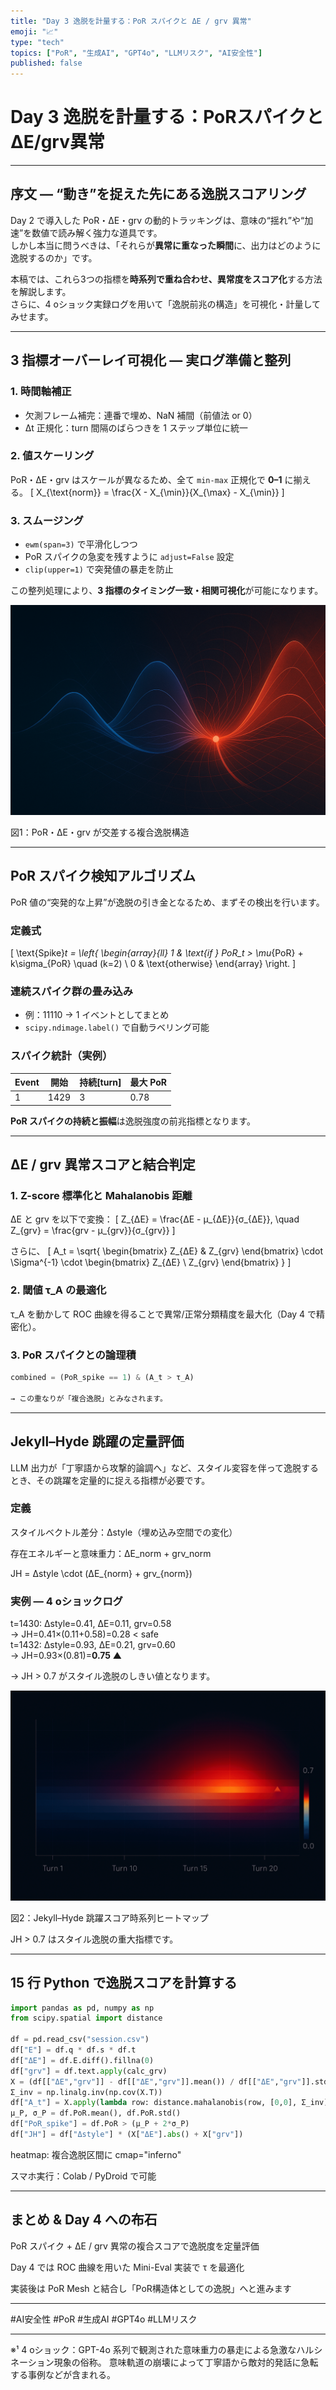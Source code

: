 ```yaml
---
title: "Day 3 逸脱を計量する：PoR スパイクと ΔE / grv 異常"
emoji: "📈"
type: "tech"
topics: ["PoR", "生成AI", "GPT4o", "LLMリスク", "AI安全性"]
published: false
---
```


# Day 3 逸脱を計量する：PoRスパイクとΔE/grv異常


---

## 序文 — “動き”を捉えた先にある逸脱スコアリング
Day 2 で導入した PoR・ΔE・grv の動的トラッキングは、意味の“揺れ”や“加速”を数値で読み解く強力な道具です。  
しかし本当に問うべきは、「それらが**異常に重なった瞬間**に、出力はどのように逸脱するのか」です。

本稿では、これら3つの指標を**時系列で重ね合わせ、異常度をスコア化**する方法を解説します。  
さらに、4 oショック実録ログを用いて「逸脱前兆の構造」を可視化・計量してみせます。 

---

## 3 指標オーバーレイ可視化 — 実ログ準備と整列

### 1. 時間軸補正
- 欠測フレーム補完：連番で埋め、NaN 補間（前値法 or 0）  
- Δt 正規化：turn 間隔のばらつきを 1 ステップ単位に統一

### 2. 値スケーリング
PoR・ΔE・grv はスケールが異なるため、全て `min-max` 正規化で **0–1** に揃える。
\[
X_{\text{norm}} = \frac{X - X_{\min}}{X_{\max} - X_{\min}}
\]

### 3. スムージング
- `ewm(span=3)` で平滑化しつつ  
- PoR スパイクの急変を残すように `adjust=False` 設定  
- `clip(upper=1)` で突発値の暴走を防止

この整列処理により、**3 指標のタイミング一致・相関可視化**が可能になります。 

![図表1：PoR・ΔE・grv 複合逸脱構造](../images/day3-por-deltae-grv-fig1.png)

図1：PoR・ΔE・grv が交差する複合逸脱構造

---

## PoR スパイク検知アルゴリズム

PoR 値の“突発的な上昇”が逸脱の引き金となるため、まずその検出を行います。

### 定義式
\[
\text{Spike}_t = \left\{
\begin{array}{ll}
1 & \text{if } PoR_t > \mu_{PoR} + k\sigma_{PoR} \quad (k=2) \\
0 & \text{otherwise}
\end{array}
\right.
\]

### 連続スパイク群の畳み込み
- 例：11110 → 1 イベントとしてまとめ  
- `scipy.ndimage.label()` で自動ラベリング可能

### スパイク統計（実例）
| Event | 開始 | 持続[turn] | 最大 PoR |
|-------|------|------------|----------|
| 1     | 1429 | 3          | 0.78     |

**PoR スパイクの持続と振幅**は逸脱強度の前兆指標となります。 

---

## ΔE / grv 異常スコアと結合判定

### 1. Z-score 標準化と Mahalanobis 距離
ΔE と grv を以下で変換：
\[
Z_{ΔE} = \frac{ΔE - μ_{ΔE}}{σ_{ΔE}}, \quad Z_{grv} = \frac{grv - μ_{grv}}{σ_{grv}}
\]

さらに、
\[
A_t = \sqrt{
\begin{bmatrix}
Z_{ΔE} & Z_{grv}
\end{bmatrix}
\cdot
\Sigma^{-1}
\cdot
\begin{bmatrix}
Z_{ΔE} \\
Z_{grv}
\end{bmatrix}
}
\]

### 2. 閾値 τ_A の最適化
τ_A を動かして ROC 曲線を得ることで異常/正常分類精度を最大化（Day 4 で精密化）。

### 3. PoR スパイクとの論理積
```python
combined = (PoR_spike == 1) & (A_t > τ_A)

→ この重なりが「複合逸脱」とみなされます。 
```

---

## Jekyll–Hyde 跳躍の定量評価

LLM 出力が「丁寧語から攻撃的論調へ」など、スタイル変容を伴って逸脱するとき、その跳躍を定量的に捉える指標が必要です。

### 定義

スタイルベクトル差分：Δstyle（埋め込み空間での変化）

存在エネルギーと意味重力：ΔE_norm + grv_norm


JH = Δstyle \cdot (ΔE_{norm} + grv_{norm})

### 実例 — 4 oショックログ

t=1430: Δstyle=0.41, ΔE=0.11, grv=0.58  
→ JH=0.41×(0.11+0.58)=0.28 < safe  
t=1432: Δstyle=0.93, ΔE=0.21, grv=0.60  
→ JH=0.93×(0.81)=**0.75 ▲**

→ JH > 0.7 がスタイル逸脱のしきい値となります。

![図表2：PoR・ΔE・grv 複合逸脱構造（拡大）](../images/day3-por-deltae-grv-fig2.png)

図2：Jekyll–Hyde 跳躍スコア時系列ヒートマップ

JH > 0.7 はスタイル逸脱の重大指標です。


---

## 15 行 Python で逸脱スコアを計算する

```python
import pandas as pd, numpy as np
from scipy.spatial import distance

df = pd.read_csv("session.csv")
df["E"] = df.q * df.s * df.t
df["ΔE"] = df.E.diff().fillna(0)
df["grv"] = df.text.apply(calc_grv)
X = (df[["ΔE","grv"]] - df[["ΔE","grv"]].mean()) / df[["ΔE","grv"]].std()
Σ_inv = np.linalg.inv(np.cov(X.T))
df["A_t"] = X.apply(lambda row: distance.mahalanobis(row, [0,0], Σ_inv), axis=1)
μ_P, σ_P = df.PoR.mean(), df.PoR.std()
df["PoR_spike"] = df.PoR > (μ_P + 2*σ_P)
df["JH"] = df["Δstyle"] * (X["ΔE"].abs() + X["grv"])
```
heatmap: 複合逸脱区間に cmap="inferno"

スマホ実行：Colab / PyDroid で可能 



---

## まとめ & Day 4 への布石

PoR スパイク + ΔE / grv 異常の複合スコアで逸脱度を定量評価

Day 4 では ROC 曲線を用いた Mini-Eval 実装で τ を最適化

実装後は PoR Mesh と結合し「PoR構造体としての逸脱」へと進みます 



---


#AI安全性 #PoR #生成AI #GPT4o #LLMリスク


---

※¹ 4 oショック：GPT-4o 系列で観測された意味重力の暴走による急激なハルシネーション現象の俗称。
意味軌道の崩壊によって丁寧語から敵対的発話に急転する事例などが含まれる。




